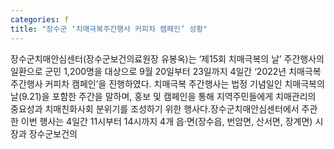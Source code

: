 ```yaml
---
categories: f
title: "장수군 ‘치매극복주간행사 커피차 캠페인’ 성황"
---
```

장수군치매안심센터(장수군보건의료원장 유봉옥)는 ‘제15회 치매극복의 날’ 주간행사의 일환으로 군민 1,200명을 대상으로 9월 20일부터 23일까지 4일간 ‘2022년 치매극복 주간행사 커피차 캠페인’을 진행하였다. 치매극복 주간행사는 법정 기념일인 치매극복의 날(9.21)을 포함한 주간을 말하며, 홍보 및 캠페인을 통해 지역주민들에게 치매관리의 중요성과 치매친화사회 분위기를 조성하기 위한 행사다.장수군치매안심센터에서 주관한 이번 행사는 4일간 11시부터 14시까지 4개 읍·면(장수읍, 번암면, 산서면, 장계면) 시장과 장수군보건의